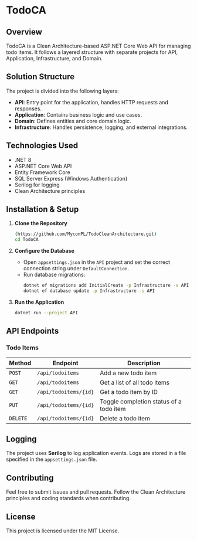 # TodoCA

## Overview
TodoCA is a Clean Architecture-based ASP.NET Core Web API for managing todo items. It follows a layered structure with separate projects for API, Application, Infrastructure, and Domain.

## Solution Structure
The project is divided into the following layers:

- **API**: Entry point for the application, handles HTTP requests and responses.
- **Application**: Contains business logic and use cases.
- **Domain**: Defines entities and core domain logic.
- **Infrastructure**: Handles persistence, logging, and external integrations.

## Technologies Used
- .NET 8
- ASP.NET Core Web API
- Entity Framework Core
- SQL Server Express (Windows Authentication)
- Serilog for logging
- Clean Architecture principles

## Installation & Setup

1. **Clone the Repository**
   ```sh
   (https://github.com/MyconPL/TodoCleanArchitecture.git)
   cd TodoCA
   ```

2. **Configure the Database**
   - Open `appsettings.json` in the `API` project and set the correct connection string under `DefaultConnection`.
   - Run database migrations:
     ```sh
     dotnet ef migrations add InitialCreate -p Infrastructure -s API
     dotnet ef database update -p Infrastructure -s API
     ```

3. **Run the Application**
   ```sh
   dotnet run --project API
   ```

## API Endpoints

### Todo Items
| Method | Endpoint | Description |
|--------|---------|-------------|
| `POST` | `/api/todoitems` | Add a new todo item |
| `GET` | `/api/todoitems` | Get a list of all todo items |
| `GET` | `/api/todoitems/{id}` | Get a todo item by ID |
| `PUT` | `/api/todoitems/{id}` | Toggle completion status of a todo item |
| `DELETE` | `/api/todoitems/{id}` | Delete a todo item |

## Logging
The project uses **Serilog** to log application events. Logs are stored in a file specified in the `appsettings.json` file.

## Contributing
Feel free to submit issues and pull requests. Follow the Clean Architecture principles and coding standards when contributing.

## License
This project is licensed under the MIT License.

